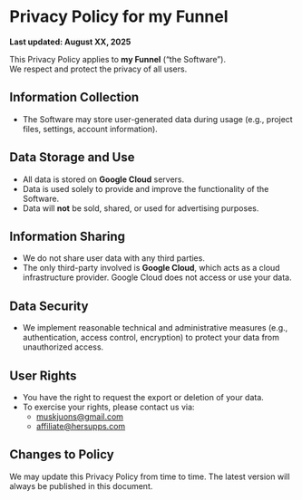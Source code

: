 # Privacy Policy for my Funnel

**Last updated: August XX, 2025**

This Privacy Policy applies to **my Funnel** (“the Software”).  
We respect and protect the privacy of all users.

## Information Collection
- The Software may store user-generated data during usage (e.g., project files, settings, account information).

## Data Storage and Use
- All data is stored on **Google Cloud** servers.
- Data is used solely to provide and improve the functionality of the Software.
- Data will **not** be sold, shared, or used for advertising purposes.

## Information Sharing
- We do not share user data with any third parties.
- The only third-party involved is **Google Cloud**, which acts as a cloud infrastructure provider. Google Cloud does not access or use your data.

## Data Security
- We implement reasonable technical and administrative measures (e.g., authentication, access control, encryption) to protect your data from unauthorized access.

## User Rights
- You have the right to request the export or deletion of your data.
- To exercise your rights, please contact us via:
  - muskjuons@gmail.com
  - affiliate@hersupps.com

## Changes to Policy
We may update this Privacy Policy from time to time.
The latest version will always be published in this document.
